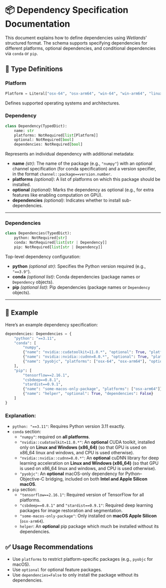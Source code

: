 # 📦 Dependency Specification Documentation

This document explains how to define dependencies using *Wetlands*' structured format. The schema supports specifying dependencies for different platforms, optional dependencies, and conditional dependencies via `conda` or `pip`.

## 🔧 Type Definitions

### Platform
```python
Platform = Literal["osx-64", "osx-arm64", "win-64", "win-arm64", "linux-64", "linux-arm64"]
```
Defines supported operating systems and architectures.

### Dependency
```python
class Dependency(TypedDict):
    name: str
    platforms: NotRequired[list[Platform]]
    optional: NotRequired[bool]
    dependencies: NotRequired[bool]
```

Represents an individual dependency with additional metadata:

- **name** *(str)*: The name of the package (e.g., `"numpy"`) with an optional channel specification (for conda specification) and a version specifier, in the format `channel::package==version.number`.
- **platforms** *(optional)*: A list of platforms on which this package should be installed.
- **optional** *(optional)*: Marks the dependency as optional (e.g., for extra features like enabling computation on GPU).
- **dependencies** *(optional)*: Indicates whether to install sub-dependencies.

---

### Dependencies
```python
class Dependencies(TypedDict):
    python: NotRequired[str]
    conda: NotRequired[list[str | Dependency]]
    pip: NotRequired[list[str | Dependency]]
```

Top-level dependency configuration:

- **python** *(optional str)*: Specifies the Python version required (e.g., `"==3.9"`).
- **conda** *(optional list)*: Conda dependencies (package names or `Dependency` objects).
- **pip** *(optional list)*: Pip dependencies (package names or `Dependency` objects).

---

## 🧪 Example

Here’s an example dependency specification:

```python
dependencies: Dependencies = {
    "python": "==3.11",
    "conda": [
        "numpy",
        {"name": "nvidia::cudatoolkit=11.0.*", "optional": True, "platforms": ["linux-64", "windows-64"]},
        {"name": "nvidia::nvidia::cudnn=8.0.*", "optional": True, "platforms": ["linux-64", "windows-64"]},
        {"name": "pyobjc", "platforms": ["osx-64", "osx-arm64"], "optional": True},
    ],
    "pip": [
        "tensorflow==2.16.1",
        "csbdeep==0.8.1", 
        "stardist==0.9.1",
        {"name": "some-macos-only-package", "platforms": ["osx-arm64"]},
        {"name": "helper", "optional": True, "dependencies": False}
    ]
}
```

### Explanation:

- `python: "==3.11"`: Requires Python version 3.11 exactly.
- `conda` section:
    - `"numpy"`: required on **all platforms**.
    - `"nvidia::cudatoolkit=11.0.*"`: An **optional** CUDA toolkit, installed only on **Linux and Windows (x86_64)** (so that GPU is used on x86_64 linux and windows, and CPU is used otherwise).
    - `"nvidia::nvidia::cudnn=8.0.*"`: An **optional** cuDNN library for deep learning acceleration on **Linux and Windows (x86_64)** (so that GPU is used on x86_64 linux and windows, and CPU is used otherwise).
    - `"pyobjc"`: An **optional** macOS-only dependency for Python–Objective-C bridging, included on both **Intel and Apple Silicon macOS**.
- `pip` section:
    - `"tensorflow==2.16.1"`: Required version of TensorFlow for all platforms.
    - `"csbdeep==0.8.1"` and `"stardist==0.9.1"`: Required deep learning packages for image restoration and segmentation.
    - `"some-macos-only-package"`: Only installed on **macOS Apple Silicon** (`osx-arm64`).
    - `helper`: An **optional** pip package which much be installed without its dependencies.


## ✅ Usage Recommendations

- Use `platforms` to restrict platform-specific packages (e.g., `pyobjc` for macOS).
- Use `optional` for optional feature packages.
- Use `dependencies=False` to only install the package without its dependencies.
